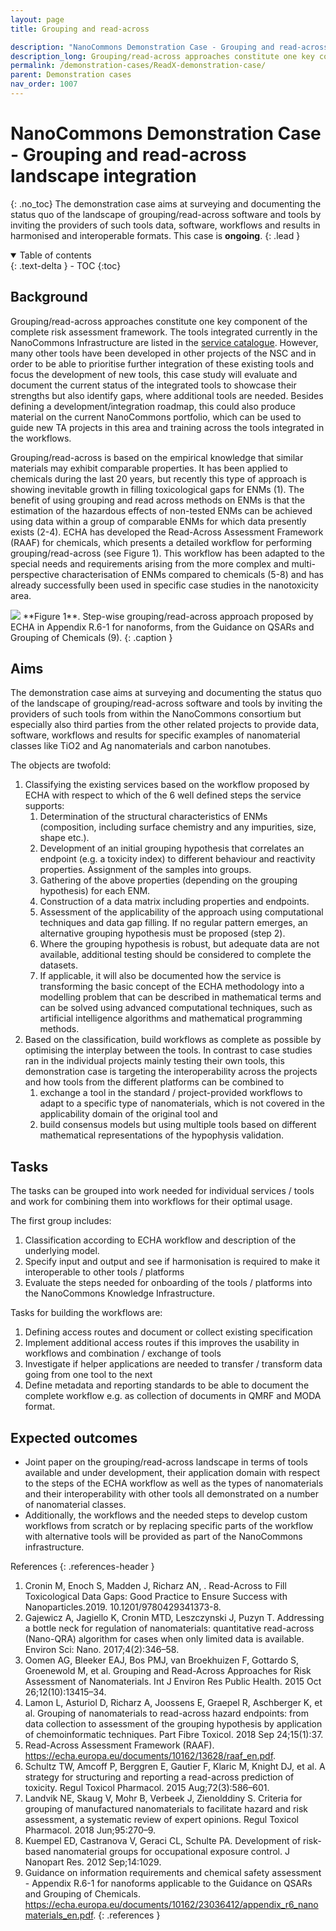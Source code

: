```yaml
---
layout: page
title: Grouping and read-across

description: "NanoCommons Demonstration Case - Grouping and read-across landscape integration"
description_long: Grouping/read-across approaches constitute one key component of the complete risk assessment framework. This case is mapping the existing approaches and tools and designs roads towards integrated workflows. <b>(ongoing)</b>
permalink: /demonstration-cases/ReadX-demonstration-case/
parent: Demonstration cases
nav_order: 1007
---
```


#  NanoCommons Demonstration Case - Grouping and read-across landscape integration
{: .no_toc}
The demonstration case aims at surveying and documenting the status quo of the landscape of grouping/read-across software and tools by inviting the providers of such tools data, software, workflows and results in harmonised and interoperable formats. This case is **ongoing**.
{: .lead }

<details open markdown="block">
  <summary>
    Table of contents
  </summary>
  {: .text-delta }
- TOC
{:toc}
</details>

## Background
Grouping/read-across approaches constitute one key component of the complete risk assessment framework. The tools integrated currently in the NanoCommons Infrastructure are listed in the [service catalogue](https://infrastructure.nanocommons.eu/services/). However, many other tools have been developed in other projects of the NSC and in order to be able to prioritise further integration of these existing tools and focus the development of new tools, this case study will evaluate and document the current status of the integrated tools to showcase their strengths but also identify gaps, where additional tools are needed. Besides defining a development/integration roadmap, this could also produce material on the current NanoCommons portfolio, which can be used to guide new TA projects in this area and training across the tools integrated in the workflows.

Grouping/read-across is based on the empirical knowledge that similar materials may exhibit comparable properties. It has been applied to chemicals during the last 20 years, but recently this type of approach is showing inevitable growth in filling toxicological gaps for ENMs (1). The benefit of using grouping and read across methods on ENMs is that the estimation of the hazardous effects of non-tested ENMs can be achieved using data within a group of comparable ENMs for which data presently exists (2-4). ECHA has developed the Read-Across Assessment Framework (RAAF) for chemicals, which presents a detailed workflow for performing grouping/read-across (see Figure 1). This workflow has been adapted to the special needs and requirements arising from the more complex and multi-perspective characterisation of ENMs compared to chemicals (5-8) and has already successfully been used in specific case studies in the nanotoxicity area.

<img src="{{ site.baseurl }}/images/demonstration-cases/ReadX-Workflow.png"/>
**Figure 1**. Step-wise grouping/read-across approach proposed by ECHA in Appendix R.6-1 for nanoforms, from the Guidance on QSARs and Grouping of Chemicals (9).
{: .caption }

## Aims
The demonstration case aims at surveying and documenting the status quo of the landscape of grouping/read-across software and tools by inviting the providers of such tools from within the NanoCommons consortium but especially also third parties from the other related projects to provide data, software, workflows and results for specific examples of nanomaterial classes like TiO2 and Ag nanomaterials and carbon nanotubes.   

The objects are twofold:
1. Classifying the existing services based on the workflow proposed by ECHA with respect to which of the 6 well defined steps the service supports:
    1. Determination of the structural characteristics of ENMs (composition, including surface chemistry and any impurities, size, shape etc.).
    2. Development of an initial grouping hypothesis that correlates an endpoint (e.g. a toxicity index) to different behaviour and reactivity properties. Assignment of the samples into groups.
    3. Gathering of the above properties (depending on the grouping hypothesis) for each ENM.
    4. Construction of a data matrix including properties and endpoints.
    5. Assessment of the applicability of the approach using computational techniques and data gap filling. If no regular pattern emerges, an alternative grouping hypothesis must be proposed (step 2).
    6. Where the grouping hypothesis is robust, but adequate data are not available, additional testing should be considered to complete the datasets.
    7. If applicable, it will also be documented how the service is transforming the basic concept of the ECHA methodology into a modelling problem that can be described in mathematical terms and can be solved using advanced computational techniques, such as artificial intelligence algorithms and mathematical programming methods.
2. Based on the classification, build workflows as complete as possible by optimising the interplay between the tools. In contrast to case studies ran in the individual projects mainly testing their own tools, this demonstration case is targeting the interoperability across the projects and how tools from the different platforms can be combined to 
    1. exchange a tool in the standard / project-provided workflows to adapt to a specific type of nanomaterials, which is not covered in the applicability domain of the original tool and
    2. build consensus models but using multiple tools based on different mathematical representations of the hypophysis validation.

## Tasks
The tasks can be grouped into work needed for individual services / tools and work for combining them into workflows for their optimal usage.

The first group includes:
1. Classification according to ECHA workflow and description of the underlying model.
2. Specify input and output and see if harmonisation is required to make it interoperable to other tools / platforms
3. Evaluate the steps needed for onboarding of the tools / platforms into the NanoCommons Knowledge Infrastructure.

Tasks for building the workflows are:
1. Defining access routes and document or collect existing specification
2. Implement additional access routes if this improves the usability in workflows and combination / exchange of tools
3. Investigate if helper applications are needed to transfer / transform data going from one tool to the next
4. Define metadata and reporting standards to be able to document the complete workflow e.g. as collection of documents in QMRF and MODA format.

## Expected outcomes
- Joint paper on the grouping/read-across landscape in terms of tools available and under development, their application domain with respect to the steps of the ECHA workflow as well as the types of nanomaterials and their interoperability with other tools all demonstrated on a number of nanomaterial classes.
- Additionally, the workflows and the needed steps to develop custom workflows from scratch or by replacing specific parts of the workflow with alternative tools will be provided as part of the NanoCommons infrastructure.


References
{: .references-header }
1. Cronin M, Enoch S, Madden J, Richarz AN, . Read-Across to Fill Toxicological Data Gaps: Good Practice to Ensure Success with Nanoparticles.2019. 10.1201/9780429341373-8. 
2. 	Gajewicz A, Jagiello K, Cronin MTD, Leszczynski J, Puzyn T. Addressing a bottle neck for regulation of nanomaterials: quantitative read-across (Nano-QRA) algorithm for cases when only limited data is available. Environ Sci: Nano. 2017;4(2):346–58.
3. 	Oomen AG, Bleeker EAJ, Bos PMJ, van Broekhuizen F, Gottardo S, Groenewold M, et al. Grouping and Read-Across Approaches for Risk Assessment of Nanomaterials. Int J Environ Res Public Health. 2015 Oct 26;12(10):13415–34.
4. Lamon L, Asturiol D, Richarz A, Joossens E, Graepel R, Aschberger K, et al. Grouping of nanomaterials to read-across hazard endpoints: from data collection to assessment of the grouping hypothesis by application of chemoinformatic techniques. Part Fibre Toxicol. 2018 Sep 24;15(1):37.
5. Read-Across Assessment Framework (RAAF). https://echa.europa.eu/documents/10162/13628/raaf_en.pdf.
6. Schultz TW, Amcoff P, Berggren E, Gautier F, Klaric M, Knight DJ, et al. A strategy for structuring and reporting a read-across prediction of toxicity. Regul Toxicol Pharmacol. 2015 Aug;72(3):586–601.
7. Landvik NE, Skaug V, Mohr B, Verbeek J, Zienolddiny S. Criteria for grouping of manufactured nanomaterials to facilitate hazard and risk assessment, a systematic review of expert opinions. Regul Toxicol Pharmacol. 2018 Jun;95:270–9.
8. Kuempel ED, Castranova V, Geraci CL, Schulte PA. Development of risk-based nanomaterial groups for occupational exposure control. J Nanopart Res. 2012 Sep;14:1029.
9. Guidance on information requirements and chemical safety assessment - Appendix R.6-1 for nanoforms applicable to the Guidance on QSARs and Grouping of Chemicals. https://echa.europa.eu/documents/10162/23036412/appendix_r6_nanomaterials_en.pdf.
{: .references }

